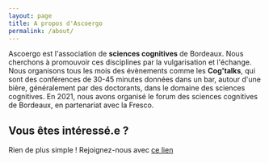 ```yaml
---
layout: page
title: A propos d'Ascoergo
permalink: /about/
---
```


Ascoergo est l'association de **sciences cognitives** de Bordeaux. Nous cherchons à promouvoir ces disciplines par la vulgarisation et l'échange. Nous organisons tous les mois des évènements comme les **Cog'talks**, qui sont des conférences de 30-45 minutes données dans un bar, autour d'une bière, généralement par des doctorants, dans le domaine des sciences cognitives.
En 2021, nous avons organisé le forum des sciences cognitives de Bordeaux, en partenariat avec la Fresco.


## Vous êtes intéressé.e ?

Rien de plus simple ! Rejoignez-nous avec <a href="https://www.helloasso.com/associations/ascoergo/adhesions/adhesion-ascoergo">ce lien</a>

